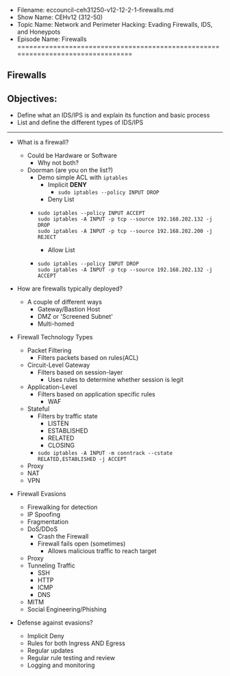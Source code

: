 - Filename: eccouncil-ceh31250-v12-12-2-1-firewalls.md
- Show Name: CEHv12 (312-50)
- Topic Name: Network and Perimeter Hacking: Evading Firewalls, IDS, and Honeypots
- Episode Name: Firewalls
================================================================================


Firewalls
--------------------------------------------------------------------------------

Objectives:
--------------------------------------------------------------------------------
- Define what an IDS/IPS is and explain its function and basic process
- List and define the different types of IDS/IPS
--------------------------------------------------------------------------------


+ What is a firewall?
  - Could be Hardware or Software
    + Why not both?
  - Doorman (are you on the list?)
    + Demo simple ACL with `iptables`
      - Implicit **DENY**
        + `sudo iptables --policy INPUT DROP`
      - Deny List
	+ ```
	  sudo iptables --policy INPUT ACCEPT
	  sudo iptables -A INPUT -p tcp --source 192.168.202.132 -j DROP
	  sudo iptables -A INPUT -p tcp --source 192.168.202.200 -j REJECT
	  ```
      - Allow List
	+ ```
	  sudo iptables --policy INPUT DROP
	  sudo iptables -A INPUT -p tcp --source 192.168.202.132 -j ACCEPT
	  ```

+ How are firewalls typically deployed?
  - A couple of different ways
    + Gateway/Bastion Host
    + DMZ or 'Screened Subnet'
    + Multi-homed

+ Firewall Technology Types
  - Packet Filtering
    + Filters packets based on rules(ACL)
  - Circuit-Level Gateway
    + Filters based on session-layer
      - Uses rules to determine whether session is legit
  - Application-Level
    + Filters based on application specific rules 
      - WAF
  - Stateful
    + Filters by traffic state
      - LISTEN
      - ESTABLISHED
      - RELATED
      - CLOSING
	+ `sudo iptables -A INPUT -m conntrack --cstate RELATED,ESTABLISHED -j ACCEPT`
  - Proxy
  - NAT
  - VPN

+ Firewall Evasions
  - Firewalking for detection
  - IP Spoofing
  - Fragmentation
  - DoS/DDoS
    + Crash the Firewall
    + Firewall fails open (sometimes)
      - Allows malicious traffic to reach target
  - Proxy
  - Tunneling Traffic
    + SSH
    + HTTP
    + ICMP
    + DNS
  - MITM
  - Social Engineering/Phishing

+ Defense against evasions?
  - Implicit Deny
  - Rules for both Ingress AND Egress
  - Regular updates
  - Regular rule testing and review
  - Logging and monitoring
